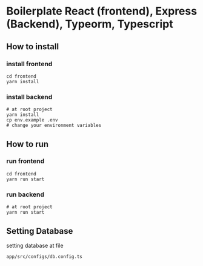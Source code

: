 # Boilerplate React (frontend), Express (Backend), Typeorm, Typescript

## How to install

### install frontend

```
cd frontend
yarn install 
```

### install backend

```
# at root project
yarn install
cp env.example .env
# change your environment variables
```

## How to run

### run frontend

```
cd frontend
yarn run start 
```

### run backend

```
# at root project
yarn run start
```

## Setting Database

setting database at file
```
app/src/configs/db.config.ts
```